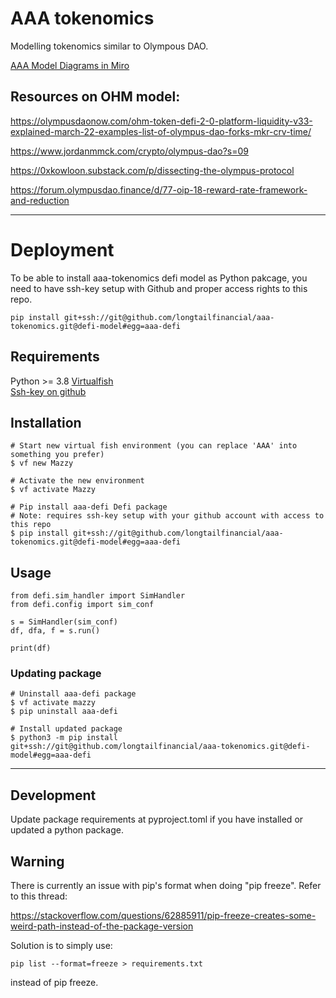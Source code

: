 # AAA tokenomics

Modelling tokenomics similar to Olympous DAO.

[AAA Model Diagrams in Miro](https://miro.com/app/board/uXjVOXwHq1M=/)

## Resources on OHM model:
https://olympusdaonow.com/ohm-token-defi-2-0-platform-liquidity-v33-explained-march-22-examples-list-of-olympus-dao-forks-mkr-crv-time/

https://www.jordanmmck.com/crypto/olympus-dao?s=09

https://0xkowloon.substack.com/p/dissecting-the-olympus-protocol

https://forum.olympusdao.finance/d/77-oip-18-reward-rate-framework-and-reduction

---

# Deployment
To be able to install aaa-tokenomics defi model as Python pakcage, you need to have ssh-key setup with Github and proper access rights to this repo.  

```
pip install git+ssh://git@github.com/longtailfinancial/aaa-tokenomics.git@defi-model#egg=aaa-defi
```

## Requirements
Python >= 3.8
[Virtualfish](https://virtualfish.readthedocs.io/en/latest/install.html)  
[Ssh-key on github](https://docs.github.com/en/authentication/connecting-to-github-with-ssh/generating-a-new-ssh-key-and-adding-it-to-the-ssh-agent)

## Installation 
```
# Start new virtual fish environment (you can replace 'AAA' into something you prefer)
$ vf new Mazzy

# Activate the new environment
$ vf activate Mazzy

# Pip install aaa-defi Defi package 
# Note: requires ssh-key setup with your github account with access to this repo
$ pip install git+ssh://git@github.com/longtailfinancial/aaa-tokenomics.git@defi-model#egg=aaa-defi
```
## Usage
```
from defi.sim_handler import SimHandler
from defi.config import sim_conf

s = SimHandler(sim_conf)
df, dfa, f = s.run()

print(df)
```


### Updating package
```
# Uninstall aaa-defi package
$ vf activate mazzy
$ pip uninstall aaa-defi

# Install updated package
$ python3 -m pip install git+ssh://git@github.com/longtailfinancial/aaa-tokenomics.git@defi-model#egg=aaa-defi
```
---

## Development
Update package requirements at pyproject.toml if you have installed or updated a
python package. 


## Warning

There is currently an issue with pip's format when doing "pip freeze".
Refer to this thread:

https://stackoverflow.com/questions/62885911/pip-freeze-creates-some-weird-path-instead-of-the-package-version

Solution is to simply use:
```
pip list --format=freeze > requirements.txt
```
instead of pip freeze.
